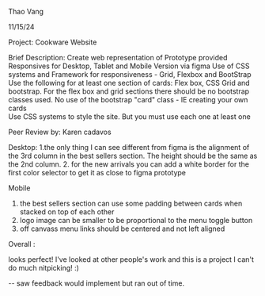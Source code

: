 Thao Vang

11/15/24

Project: Cookware Website

Brief Description:
    Create web representation of Prototype provided 
    Responsives for Desktop, Tablet and Mobile Version via figma 
    Use of CSS systems and Framework for responsiveness - Grid, Flexbox and BootStrap
    Use the following for at least one section of cards: Flex box, CSS Grid and bootstrap. For the flex box and grid sections there should be no bootstrap classes used.
    No use of the bootstrap "card" class - IE creating your own cards  
    Use CSS systems to style the site. But you must use each one at least one 

Peer Review by: 
Karen cadavos


Desktop: 
1.the only thing I can  see different from figma is the alignment of the 3rd column in the best sellers section. The height should be the same as the 2nd column. 
2. for the new arrivals  you can add a white border for the first color selector to get it as close to figma prototype



Mobile
1. the best sellers section can use some padding between cards when stacked on top of each other
2. logo image can be smaller to be proportional to the menu toggle button
3. off canvass menu links should be centered and not left aligned

Overall :  

looks perfect! I've looked at other people's work and  this is a project I can't do much nitpicking!  :)  


-- saw feedback would implement but ran out of time.
